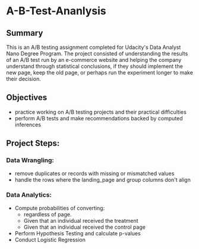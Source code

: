 # A-B-Test-Ananlysis

## Summary
This is an A/B testing assignment completed for Udacity's Data Analyst Nano Degree Program. The project consisted of understanding the results of an A/B test run by 
an e-commerce website and helping the company understand through statistical conclusions, if they should implement the new page, keep the old page, or perhaps run the 
experiment longer to make their decision.

## Objectives
- practice working on A/B testing projects and their practical difficulties
- perform A/B tests and make recommendations backed by computed inferences

## Project Steps:
### Data Wrangling:
- remove duplicates or records with missing or mismatched values
- handle the rows where the landing_page and group columns don't align

### Data Analytics:
- Compute probabilities of converting:
  - regardless of page.
  - Given that an individual received the treatment
  - Given that an individual received the control page
- Perform Hypothesis Testing and calculate p-values
- Conduct Logistic Regression 
